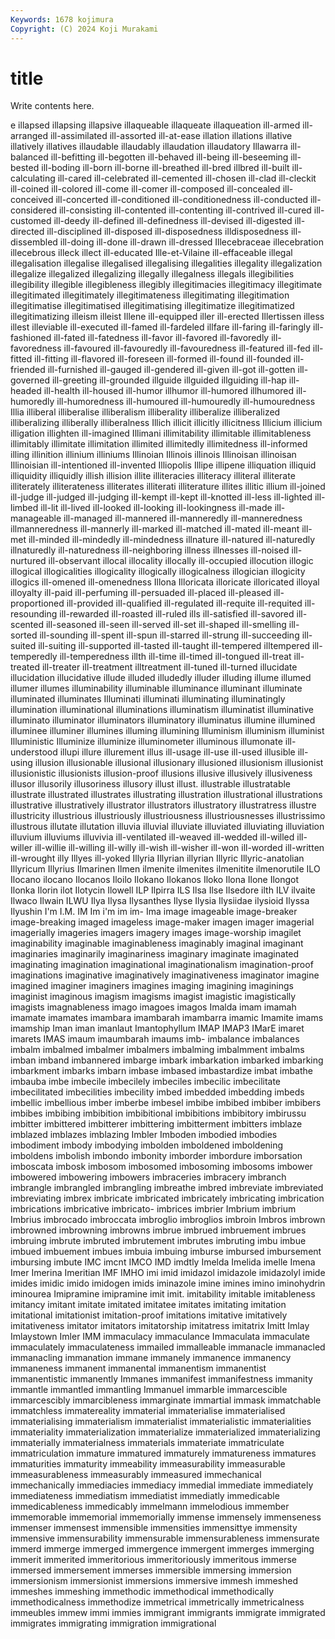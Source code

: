 ```yaml
---
Keywords: 1678 kojimura
Copyright: (C) 2024 Koji Murakami
---
```


# title

Write contents here.



e illapsed illapsing illapsive illaqueable illaqueate illaqueation ill-armed
ill-arranged ill-assimilated ill-assorted ill-at-ease illation illations illative illatively illatives illaudable
illaudably illaudation illaudatory Illawarra ill-balanced ill-befitting ill-begotten ill-behaved ill-being ill-beseeming
ill-bested ill-boding ill-born ill-borne ill-breathed ill-bred illbred ill-built ill-calculating ill-cared
ill-celebrated ill-cemented ill-chosen ill-clad ill-cleckit ill-coined ill-colored ill-come ill-comer ill-composed
ill-concealed ill-conceived ill-concerted ill-conditioned ill-conditionedness ill-conducted ill-considered ill-consisting ill-contented ill-contenting
ill-contrived ill-cured ill-customed ill-deedy ill-defined ill-definedness ill-devised ill-digested ill-directed ill-disciplined
ill-disposed ill-disposedness illdisposedness ill-dissembled ill-doing ill-done ill-drawn ill-dressed Illecebraceae illecebration
illecebrous illeck illect ill-educated Ille-et-Vilaine ill-effaceable illegal illegalisation illegalise illegalised
illegalising illegalities illegality illegalization illegalize illegalized illegalizing illegally illegalness illegals
illegibilities illegibility illegible illegibleness illegibly illegitimacies illegitimacy illegitimate illegitimated illegitimately
illegitimateness illegitimating illegitimation illegitimatise illegitimatised illegitimatising illegitimatize illegitimatized illegitimatizing illeism
illeist Illene ill-equipped iller ill-erected Illertissen illess illest illeviable ill-executed
ill-famed ill-fardeled illfare ill-faring ill-faringly ill-fashioned ill-fated ill-fatedness ill-favor ill-favored
ill-favoredly ill-favoredness ill-favoured ill-favouredly ill-favouredness ill-featured ill-fed ill-fitted ill-fitting ill-flavored
ill-foreseen ill-formed ill-found ill-founded ill-friended ill-furnished ill-gauged ill-gendered ill-given ill-got
ill-gotten ill-governed ill-greeting ill-grounded illguide illguided illguiding ill-hap ill-headed ill-health
ill-housed ill-humor illhumor ill-humored illhumored ill-humoredly ill-humoredness ill-humoured ill-humouredly ill-humouredness
Illia illiberal illiberalise illiberalism illiberality illiberalize illiberalized illiberalizing illiberally illiberalness
Illich illicit illicitly illicitness Illicium illicium illigation illighten ill-imagined Illimani
illimitability illimitable illimitableness illimitably illimitate illimitation illimited illimitedly illimitedness ill-informed
illing illinition illinium illiniums Illinoian Illinois illinois Illinoisan illinoisan Illinoisian
ill-intentioned ill-invented Illiopolis Illipe illipene illiquation illiquid illiquidity illiquidly illish
illision illite illiteracies illiteracy illiteral illiterate illiterately illiterateness illiterates illiterati
illiterature illites illitic illium ill-joined ill-judge ill-judged ill-judging ill-kempt ill-kept
ill-knotted ill-less ill-lighted ill-limbed ill-lit ill-lived ill-looked ill-looking ill-lookingness ill-made
ill-manageable ill-managed ill-mannered ill-manneredly ill-manneredness illmanneredness ill-mannerly ill-marked ill-matched ill-mated
ill-meant ill-met ill-minded ill-mindedly ill-mindedness illnature ill-natured ill-naturedly illnaturedly ill-naturedness
ill-neighboring illness illnesses ill-noised ill-nurtured ill-observant illocal illocality illocally ill-occupied
illocution illogic illogical illogicalities illogicality illogically illogicalness illogician illogicity illogics
ill-omened ill-omenedness Illona Illoricata illoricate illoricated illoyal illoyalty ill-paid ill-perfuming
ill-persuaded ill-placed ill-pleased ill-proportioned ill-provided ill-qualified ill-regulated ill-requite ill-requited ill-resounding
ill-rewarded ill-roasted ill-ruled ills ill-satisfied ill-savored ill-scented ill-seasoned ill-seen ill-served
ill-set ill-shaped ill-smelling ill-sorted ill-sounding ill-spent ill-spun ill-starred ill-strung ill-succeeding
ill-suited ill-suiting ill-supported ill-tasted ill-taught ill-tempered illtempered ill-temperedly ill-temperedness illth
ill-time ill-timed ill-tongued ill-treat ill-treated ill-treater ill-treatment illtreatment ill-tuned ill-turned
illucidate illucidation illucidative illude illuded illudedly illuder illuding illume illumed
illumer illumes illuminability illuminable illuminance illuminant illuminate illuminated illuminates Illuminati
illuminati illuminating illuminatingly illumination illuminational illuminations illuminatism illuminatist illuminative illuminato
illuminator illuminators illuminatory illuminatus illumine illumined illuminee illuminer illumines illuming
illumining Illuminism illuminism illuminist Illuministic Illuminize illuminize illuminometer illuminous illumonate
ill-understood illupi illure illurement illus ill-usage ill-use ill-used illusible ill-using
illusion illusionable illusional illusionary illusioned illusionism illusionist illusionistic illusionists illusion-proof
illusions illusive illusively illusiveness illusor illusorily illusoriness illusory illust illust.
illustrable illustratable illustrate illustrated illustrates illustrating illustration illustrational illustrations illustrative
illustratively illustrator illustrators illustratory illustratress illustre illustricity illustrious illustriously illustriousness
illustriousnesses illustrissimo illustrous illutate illutation illuvia illuvial illuviate illuviated illuviating
illuviation illuvium illuviums illuvivia ill-ventilated ill-weaved ill-wedded ill-willed ill-willer ill-willie
ill-willing ill-willy ill-wish ill-wisher ill-won ill-worded ill-written ill-wrought illy Illyes
ill-yoked Illyria Illyrian illyrian Illyric Illyric-anatolian Illyricum Illyrius Ilmarinen Ilmen
ilmenite ilmenites ilmenitite ilmenorutile ILO Ilocano ilocano Ilocanos Iloilo Ilokano
Ilokanos Iloko Ilona Ilone Ilongot Ilonka Ilorin ilot Ilotycin Ilowell
ILP Ilpirra ILS Ilsa Ilse Ilsedore ilth ILV ilvaite Ilwaco
Ilwain ILWU Ilya Ilysa Ilysanthes Ilyse Ilysia Ilysiidae ilysioid Ilyssa
Ilyushin I'm I.M. IM Im i'm im im- Ima image
imageable image-breaker image-breaking imaged imageless image-maker imagen imager imagerial imagerially
imageries imagers imagery images image-worship imagilet imaginability imaginable imaginableness imaginably
imaginal imaginant imaginaries imaginarily imaginariness imaginary imaginate imaginated imaginating imagination
imaginational imaginationalism imagination-proof imaginations imaginative imaginatively imaginativeness imaginator imagine imagined
imaginer imaginers imagines imaging imagining imaginings imaginist imaginous imagism imagisms
imagist imagistic imagistically imagists imagnableness imago imagoes imagos Imalda imam
imamah imamate imamates imambara imambarah imambarra imamic Imamite imams imamship
Iman iman imanlaut Imantophyllum IMAP IMAP3 IMarE imaret imarets IMAS
imaum imaumbarah imaums imb- imbalance imbalances imbalm imbalmed imbalmer imbalmers
imbalming imbalmment imbalms imban imband imbannered imbarge imbark imbarkation imbarked
imbarking imbarkment imbarks imbarn imbase imbased imbastardize imbat imbathe imbauba
imbe imbecile imbecilely imbeciles imbecilic imbecilitate imbecilitated imbecilities imbecility imbed
imbedded imbedding imbeds imbellic imbellious imber imberbe imbesel imbibe imbibed
imbiber imbibers imbibes imbibing imbibition imbibitional imbibitions imbibitory imbirussu imbitter
imbittered imbitterer imbittering imbitterment imbitters imblaze imblazed imblazes imblazing Imbler
Imboden imbodied imbodies imbodiment imbody imbodying imbolden imboldened imboldening imboldens
imbolish imbondo imbonity imborder imbordure imborsation imboscata imbosk imbosom imbosomed
imbosoming imbosoms imbower imbowered imbowering imbowers imbraceries imbracery imbranch imbrangle
imbrangled imbrangling imbreathe imbred imbreviate imbreviated imbreviating imbrex imbricate imbricated
imbricately imbricating imbrication imbrications imbricative imbricato- imbrices imbrier Imbrium imbrium
Imbrius imbrocado imbroccata imbroglio imbroglios imbroin Imbros imbrown imbrowned imbrowning
imbrowns imbrue imbrued imbruement imbrues imbruing imbrute imbruted imbrutement imbrutes
imbruting imbu imbue imbued imbuement imbues imbuia imbuing imburse imbursed
imbursement imbursing imbute IMC imcnt IMCO IMD imdtly Imelda Imelida
imelle Imena Imer Imerina Imeritian IMF IMHO imi imid imidazol
imidazole imidazolyl imide imides imidic imido imidogen imids iminazole imine
imines imino iminohydrin iminourea Imipramine imipramine imit imit. imitability imitable
imitableness imitancy imitant imitate imitated imitatee imitates imitating imitation imitational
imitationist imitation-proof imitations imitative imitatively imitativeness imitator imitators imitatorship imitatress
imitatrix Imitt Imlay Imlaystown Imler IMM immaculacy immaculance Immaculata immaculate
immaculately immaculateness immailed immalleable immanacle immanacled immanacling immanation immane immanely
immanence immanency immaneness immanent immanental immanentism immanentist immanentistic immanently Immanes
immanifest immanifestness immanity immantle immantled immantling Immanuel immarble immarcescible immarcescibly
immarcibleness immarginate immartial immask immatchable immatchless immatereality immaterial immaterialise immaterialised
immaterialising immaterialism immaterialist immaterialistic immaterialities immateriality immaterialization immaterialize immaterialized immaterializing
immaterially immaterialness immaterials immateriate immatriculate immatriculation immature immatured immaturely immatureness
immatures immaturities immaturity immeability immeasurability immeasurable immeasurableness immeasurably immeasured immechanical
immechanically immediacies immediacy immedial immediate immediately immediateness immediatism immediatist immediatly
immedicable immedicableness immedicably immelmann immelodious immember immemorable immemorial immemorially immense
immensely immenseness immenser immensest immensible immensities immensittye immensity immensive immensurability
immensurable immensurableness immensurate immerd immerge immerged immergence immergent immerges immerging
immerit immerited immeritorious immeritoriously immeritous immerse immersed immersement immerses immersible
immersing immersion immersionism immersionist immersions immersive immesh immeshed immeshes immeshing
immethodic immethodical immethodically immethodicalness immethodize immetrical immetrically immetricalness immeubles immew
immi immies immigrant immigrants immigrate immigrated immigrates immigrating immigration immigrational
